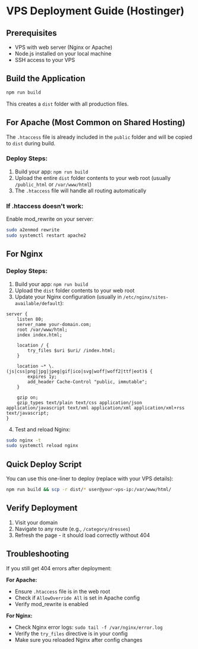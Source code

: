 # VPS Deployment Guide (Hostinger)

## Prerequisites
- VPS with web server (Nginx or Apache)
- Node.js installed on your local machine
- SSH access to your VPS

## Build the Application

```bash
npm run build
```

This creates a `dist` folder with all production files.

## For Apache (Most Common on Shared Hosting)

The `.htaccess` file is already included in the `public` folder and will be copied to `dist` during build.

### Deploy Steps:
1. Build your app: `npm run build`
2. Upload the entire `dist` folder contents to your web root (usually `/public_html` or `/var/www/html`)
3. The `.htaccess` file will handle all routing automatically

### If .htaccess doesn't work:
Enable mod_rewrite on your server:
```bash
sudo a2enmod rewrite
sudo systemctl restart apache2
```

## For Nginx

### Deploy Steps:
1. Build your app: `npm run build`
2. Upload the `dist` folder contents to your web root
3. Update your Nginx configuration (usually in `/etc/nginx/sites-available/default`):

```nginx
server {
    listen 80;
    server_name your-domain.com;
    root /var/www/html;
    index index.html;

    location / {
        try_files $uri $uri/ /index.html;
    }

    location ~* \.(js|css|png|jpg|jpeg|gif|ico|svg|woff|woff2|ttf|eot)$ {
        expires 1y;
        add_header Cache-Control "public, immutable";
    }

    gzip on;
    gzip_types text/plain text/css application/json application/javascript text/xml application/xml application/xml+rss text/javascript;
}
```

4. Test and reload Nginx:
```bash
sudo nginx -t
sudo systemctl reload nginx
```

## Quick Deploy Script

You can use this one-liner to deploy (replace with your VPS details):

```bash
npm run build && scp -r dist/* user@your-vps-ip:/var/www/html/
```

## Verify Deployment

1. Visit your domain
2. Navigate to any route (e.g., `/category/dresses`)
3. Refresh the page - it should load correctly without 404

## Troubleshooting

If you still get 404 errors after deployment:

**For Apache:**
- Ensure `.htaccess` file is in the web root
- Check if `AllowOverride All` is set in Apache config
- Verify mod_rewrite is enabled

**For Nginx:**
- Check Nginx error logs: `sudo tail -f /var/nginx/error.log`
- Verify the `try_files` directive is in your config
- Make sure you reloaded Nginx after config changes


